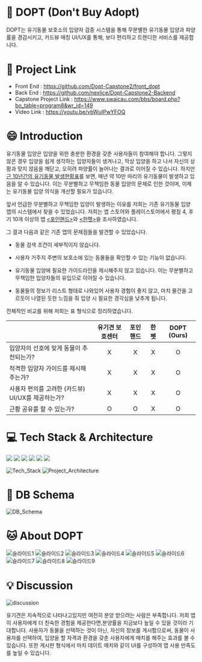#  :dog: DOPT (Don't Buy Adopt)
DOPT는 유기동물 보호소의 입양자 검증 시스템을 통해 무분별한 유기동물 입양과 파양률을 경감시키고, 카드뷰 매칭 UI/UX를 통해, 보다 편리하고 트렌디한 서비스를 제공합니다.

# :link: Project Link
* Front End : https://github.com/Dopt-Capstone2/front_dopt
* Back End : https://github.com/nexlice/Dopt-Capstone2-Backend
* Capstone Project Link : https://www.swaicau.com/bbs/board.php?bo_table=program8&wr_id=149
* Video Link : https://youtu.be/vbWuIPwYFOQ

# :smile: Introduction
유기동물 입양은 입양을 위한 충분한 환경을 갖춘 사용자들이 참여해야 합니다. 그렇지 않은 경우 입양을 쉽게 생각하는 입양자들이 생겨나고, 막상 입양을 하고 나서 자신의 상황과 맞지 않음을 깨닫고, 오히려 파양률이 늘어나는 결과로 이어질 수 있습니다. 하지만 [근 10년간의 유기동물 발생현황표](https://www.dailyvet.co.kr/wp-content/uploads/2021/05/20210512abandoned_stats1.png)를 보면, 매년 약 10만 마리의 유기동물이 발생하고 있음을 알 수 있습니다. 이는 무분별하고 무책임한 동물 입양의 문제로 인한 것이며, 이제는 유기동물 입양 의식을 개선할 필요가 있습니다.
  
앞서 언급한 무분별하고 무책임한 입양이 발생하는 이유를 저희는 기존 유기동물 입양 앱의 시스템에서 찾을 수 있었습니다. 저희는 앱 스토어와 플레이스토어에서 평점 4, 후기 10개 이상의 앱 [<포인핸드>](https://www.swaicau.com/data/editor/2206/9f3f69ad4e3a30398d3fbf1d14d4ad18_1654157119_1386.png)와 [<한펫>](https://www.swaicau.com/data/editor/2206/9f3f69ad4e3a30398d3fbf1d14d4ad18_1654157170_2833.png)을 조사하였습니다.  


그 결과 다음과 같은 기존 앱의 문제점들을 발견할 수 있었습니다.


* 동물 검색 조건이 세부적이지 않습니다.

* 사용자 거주지 주변의 보호소에 있는 동물들을 확인할 수 있는 기능이 없습니다.

* 유기동물 입양에 필요한 가이드라인을 제시해주지 않고 있습니다. 이는 무분별하고 무책임한 입양자들의 유입으로 이어질 수 있습니다.

* 동물들의 정보가 리스트 형태로 나와있어 사용자 경험이 좋지 않고, 마치 물건을 고르듯이 나열된 듯한 느낌을 줘 입양 시 필요한 경각심을 낮추게 됩니다.


전체적인 비교를 위해 저희는 표 형식으로 정리하였습니다. 


|   |유기견 보호센터|포인핸드|한펫|**DOPT (Ours)**|
|------|:-----:|:---:|:---:|:---:|
|입양자의 선호에 맞게 동물이 추천되는가?|X|X|X|O|
|적격한 입양자 가이드를 제시해주는가?|X|X|X|O|
|사용자 편의를 고려한 (카드뷰) UI/UX를 제공하는가?|X|X|X|O|
|근황 공유를 할 수 있는가?|O|O|X|O|



# :computer: Tech Stack & Architecture

<img src = "https://img.shields.io/badge/Kotlin-7F52FF?style=flat&logo=Kotlin&logoColor=white"/>  <img src = "https://img.shields.io/badge/JavaScript-F7DF1E?style=flat&logo=JavaScript&logoColor=white"/>   <img src = "https://img.shields.io/badge/Python-3776AB?style=flat&logo=Python&logoColor=white"/>  <img src = "https://img.shields.io/badge/MySQL-4479A1?style=flat&logo=MySQL&logoColor=white"/> <img src = "https://img.shields.io/badge/Amazon AWS-232F3E?style=flat&logo=Amazon AWS&logoColor=white"/>  <img src = "https://img.shields.io/badge/Figma-F24E1E?style=flat&logo=Figma&logoColor=white"/>

![Tech_Stack](https://user-images.githubusercontent.com/44363187/173180153-8a9495f7-c16d-4f77-8ba9-3d8443a05ade.png)
![Project_Architecture](https://user-images.githubusercontent.com/44363187/173180144-ea5955b1-6b44-46cd-8075-18f94de91eab.png)

# :file_folder: DB Schema
![DB_Schema](https://user-images.githubusercontent.com/44363187/173187567-a13cb72a-8f81-40cf-a8fd-e2c67da412bf.png)


# :cat: About DOPT

![슬라이드1](https://user-images.githubusercontent.com/44363187/173182573-ab2b44ad-e40d-4e1a-8abc-cff7bd49d6e5.PNG)
![슬라이드2](https://user-images.githubusercontent.com/44363187/173182575-e77a4dfb-83fb-493c-8a31-400016eb0762.PNG)
![슬라이드3](https://user-images.githubusercontent.com/44363187/173182577-2ff8d69f-0b1c-4ef7-9bcf-717b94794ebb.PNG)
![슬라이드4](https://user-images.githubusercontent.com/44363187/173182579-efc51c44-19fd-4ea1-8217-6aa39342e5e7.PNG)
![슬라이드5](https://user-images.githubusercontent.com/44363187/173182580-255d7478-e964-4af9-83a5-4a0d6bb65dbf.PNG)
![슬라이드6](https://user-images.githubusercontent.com/44363187/173182582-c011a6fb-1ca8-4598-a997-2e45e2194c74.PNG)
![슬라이드7](https://user-images.githubusercontent.com/44363187/173182583-758901dc-c122-4e00-97a5-74194111d4f1.PNG)
![슬라이드8](https://user-images.githubusercontent.com/44363187/173182586-2dce9a3f-81fa-46b5-b6e7-11887b01cea8.PNG)
![슬라이드9](https://user-images.githubusercontent.com/44363187/173182587-a47785ff-4201-457a-b99b-19f59f125046.PNG)

# :bulb: Discussion
![discussion](https://user-images.githubusercontent.com/44363187/173182613-bd96faa7-9e3f-4bb7-835d-8deb9f3e6aa4.png)

유기견은 지속적으로 나타나고있지만 여전히 분양 받으려는 사람은 부족합니다. 
저희 앱이 사용자에게 더 친숙한 경험을 제공한다면,분양률을 지금보다 높일 수 있을 것이라 기대합니다. 사용자가 동물을 선택하는 것이 아닌, 자신의 정보를 게시함으로써, 동물이 사용자를 선택하여, 입양을 할 자격과 환경을 갖춘 사용자에게 매치를 해주는 효과를 볼 수 있습니다. 또한 게시판 형식에서 마치 데이트 매치와 같이 UI를 구성하여 앱 사용 만족도를 높일 수 있습니다. 